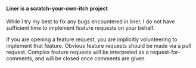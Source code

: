 #### Liner is a scratch-your-own-itch project

While I try my best to fix any bugs encountered in liner, I do not have
sufficient time to implement feature requests on your behalf.

If you are opening a feature request, you are implicitly volunteering to
implement that feature. Obvious feature requests should be made via a pull
request. Complex feature requests will be interpreted as a
request-for-comments, and will be closed once comments are given.
